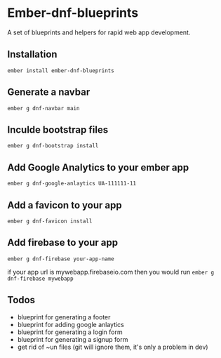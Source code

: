 # Ember-dnf-blueprints
A set of blueprints and helpers for rapid web app development.

## Installation
`ember install ember-dnf-blueprints`

## Generate a navbar
`ember g dnf-navbar main`

## Inculde bootstrap files
`ember g dnf-bootstrap install`

## Add Google Analytics to your ember app
`ember g dnf-google-anlaytics UA-111111-11`

## Add a favicon to your app
`ember g dnf-favicon install`

## Add firebase to your app
`ember g dnf-firebase your-app-name`

if your app url is mywebapp.firebaseio.com then you would run `ember g dnf-firebase mywebapp`

## Todos
* blueprint for generating a footer
* blueprint for adding google anlaytics
* blueprint for generating a login form
* blueprint for generating a signup form
* get rid of ~un files (git will ignore them, it's only a problem in dev)
